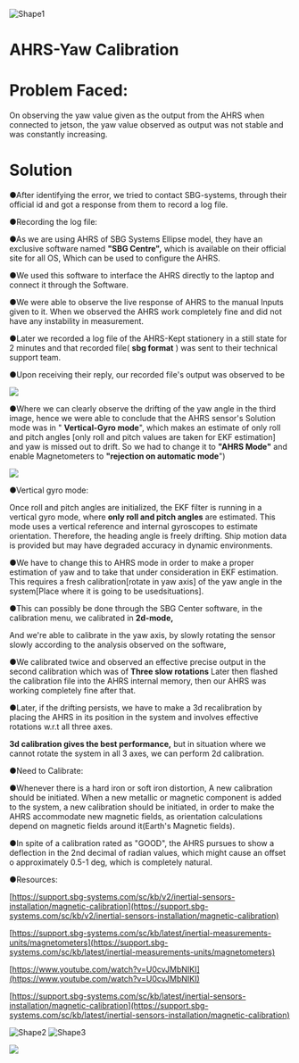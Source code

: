 ![Shape1](RackMultipart20230629-1-9ag2mm_html_53dda2028bb386b4.gif)

# AHRS-Yaw Calibration

#

# Problem Faced:

On observing the yaw value given as the output from the AHRS when connected to jetson, the yaw value observed as output was not stable and was constantly increasing.

# Solution

●After identifying the error, we tried to contact SBG-systems, through their official id and got a response from them to record a log file.

●Recording the log file:

●As we are using AHRS of SBG Systems Ellipse model, they have an exclusive software named **"SBG Centre",** which is available on their official site for all OS, Which can be used to configure the AHRS.

●We used this software to interface the AHRS directly to the laptop and connect it through the Software.

●We were able to observe the live response of AHRS to the manual Inputs given to it. When we observed the AHRS work completely fine and did not have any instability in measurement.

●Later we recorded a log file of the AHRS-Kept stationery in a still state for 2 minutes and that recorded file( **sbg format** ) was sent to their technical support team.

●Upon receiving their reply, our recorded file's output was observed to be

![](RackMultipart20230629-1-9ag2mm_html_f6b92ef1a38abe69.png)

●Where we can clearly observe the drifting of the yaw angle in the third image, hence we were able to conclude that the AHRS sensor's Solution mode was in " **Vertical-Gyro mode**", which makes an estimate of only roll and pitch angles [only roll and pitch values are taken for EKF estimation] and yaw is missed out to drift. So we had to change it to **"AHRS Mode"** and enable Magnetometers to **"rejection on automatic mode**")

![](RackMultipart20230629-1-9ag2mm_html_9de6b72062a89b4f.png)

●Vertical gyro mode:

Once roll and pitch angles are initialized, the EKF filter is running in a vertical gyro mode, where **only roll and pitch angles** are estimated. This mode uses a vertical reference and internal gyroscopes to estimate orientation. Therefore, the heading angle is freely drifting. Ship motion data is provided but may have degraded accuracy in dynamic environments.

●We have to change this to AHRS mode in order to make a proper estimation of yaw and to take that under consideration in EKF estimation. This requires a fresh calibration[rotate in yaw axis] of the yaw angle in the system[Place where it is going to be usedsituations].

●This can possibly be done through the SBG Center software, in the calibration menu, we calibrated in **2d-mode,**

And we're able to calibrate in the yaw axis, by slowly rotating the sensor slowly according to the analysis observed on the software,

●We calibrated twice and observed an effective precise output in the second calibration which was of **Three slow rotations** Later then flashed the calibration file into the AHRS internal memory, then our AHRS was working completely fine after that.

●Later, if the drifting persists, we have to make a 3d recalibration by placing the AHRS in its position in the system and involves effective rotations w.r.t all three axes.

**3d calibration gives the best performance,** but in situation where we cannot rotate the system in all 3 axes, we can perform 2d calibration.

●Need to Calibrate:

●Whenever there is a hard iron or soft iron distortion, A new calibration should be initiated. When a new metallic or magnetic component is added to the system, a new calibration should be initiated, in order to make the AHRS accommodate new magnetic fields, as orientation calculations depend on magnetic fields around it(Earth's Magnetic fields).

●In spite of a calibration rated as "GOOD", the AHRS pursues to show a deflection in the 2nd decimal of radian values, which might cause an offset o approximately 0.5-1 deg, which is completely natural.

●Resources:

[https://support.sbg-systems.com/sc/kb/v2/inertial-sensors-installation/magnetic-calibration](https://support.sbg-systems.com/sc/kb/v2/inertial-sensors-installation/magnetic-calibration)

[https://support.sbg-systems.com/sc/kb/latest/inertial-measurements-units/magnetometers](https://support.sbg-systems.com/sc/kb/latest/inertial-measurements-units/magnetometers)

[https://www.youtube.com/watch?v=U0cvJMbNIKI](https://www.youtube.com/watch?v=U0cvJMbNIKI)

[https://support.sbg-systems.com/sc/kb/latest/inertial-sensors-installation/magnetic-calibration](https://support.sbg-systems.com/sc/kb/latest/inertial-sensors-installation/magnetic-calibration)

![Shape2](RackMultipart20230629-1-9ag2mm_html_ae836f0cfc53e32d.gif) ![Shape3](RackMultipart20230629-1-9ag2mm_html_ac0d82252628cb98.gif)

![](RackMultipart20230629-1-9ag2mm_html_1f2e93545f6ebfc0.jpg)
